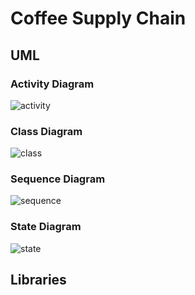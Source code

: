 # Coffee Supply Chain

## UML
### Activity Diagram
![activity](https://plantuml.com/plantuml/svg/HOz12iCm30JlVeMFxHVIIo2bq6j_eDWoDerZ8yc1WXzVapRnJJkxIAkH1KXAN9IgUahE8UggTjZ00oWYDJ1ue0rPdeBnShsf8LCooDmrcFSfmDfZhleUM2ZCHTA-Q2wVCyS-v1vyeK1OVkS83OODkpcbbSk_YqCn_h1OKbOZhhRzy0K0 "activity")
### Class Diagram
![class](https://plantuml.com/plantuml/svg/bLVTJjim6BtFKrZYfXMK1wZOn3Q4G4A0Mkwc2Rc9sreaTcGxPHMZppx_rt5malQg_ixnP_jynp-vvW8oqLHbbkKbv1pSGbOXjg0buk0Z0_8t0qosva35RC2GVXG5AYOmpsb3n1p0ec18Pi2aG7zHCPq3j4D4jBeiK4LtupjHKkvDnybKXyu1vZOGft04sHnWC4HaF4Ujp8V1ZWVPKSq-IVgq4Zwz4xWgaPUFChoHCSGyrm8l31A-Hao3V8lhIIG7e6MXmOjOA43GkqQ-K4p7lM3KjDfZAnsV7B2Yj8oaESx8ZTDHKNGcdw0UmEiehfFl5oMyiHvCMz2nJZAXJtsw3LtNm8W-r6F5GOvJFCf_6D7P6RA7vZIzmLmml6e47P0r89waR3Z0wU86lGDzmsYFn6DeJkNkG8TnAPpM_Kmdzm89YCiX2plMIKBxrAUhxBe64ljGZxw372TkbFymehEJjOVcDGskf3C5Juw2okFno_HdDlqewXRo0PwRohAfQtaYR24cTaAqTPQ16kxL3Q2XfixdeC6s4loj2LeVQupAuXDWWIe-1nMiQqms4uM3Rz_1lGnFkyGxwK7Azbs-iYRP_FupjKM_Wso7k90kqGmvayWLpupcShuz19Y_fT5RofQmH2buAM-l92OlWJgTUO5oX7SzysfOBkkL8fo3N9w9WZLvUAAyuRBqZQtHHaayUVKrkW2lwhR6H5toZx2IPZ2YWaeQYUrR-3rPKrP1WIdfOJr8WcYAtamFb6mIf9hHGYxZaGh48zGjfJPLZ9RYKLd21CHHMNO5g1dEKPkuQlQf5BAE2OYP6gQcPIkOWDT8v5k5_MpMwk50q33fvPssIAsZmsnKjuzM23ArOTqESXjNRYBr6fgg_B9xXaXJWQM0mXtZValfbjy_fgKtY_vhTuR-hxQ1-MCyh_yxWvkEpirgI3DbjIexPFl8Q1yd-jovlsa_xew-wiD2TqTGOEm48pPr3CT-rhYrifgINy1NzWw1vwCPTLWTWBeUSrCM7IoEbtAyNcOlbZYUspTJ4FUdjYo2TiniHisjavcxv-hoClmy2gBXapK8Hw-k00aV25duoNNrRpOBxvUizHhkeF6xhaDelKGwgFjIwG3X3KSbfkpO2Pe2PDar8eNyWlmF "class")

### Sequence Diagram
![sequence](https://plantuml.com/plantuml/svg/TP9BheCm34Ndh2B3rm4Ro01LQbMfqxS3rnWHjK0KEqZTVIdvDFGpubh7dvihzYpWn0-tghABC6WiZA8EKzSHAM25gzh04xY1t1Dsgzh0es5nvk9bMZlQLxbf-oS1SmjRNDHl3aRsyGn6NLM0OcOGIhPo7Ps4Jzq4h5KFRYQMiz3mj_kWrar8pByeuFK7WhQDf7XVtOGshIx-dZ2zEynrcSncIuf3A-wDZOloM0uhYRefflN2aSnCd_VBUqMCCTaaolFME-o1l-pA9a8Wps32k5OT2VPnOazZk_nQ3m00 "sequence")

### State Diagram
![state](https://plantuml.com/plantuml/svg/VPG_QyCm4CLtVGhXgIreiJrfC86MqcwX7ai7nLQmgHC7IGwKqkzU_Jlvb8HayUbtzzvXFv6DDaAPvJ0HOYiZwQjG1wceqBG8PK72azDHXogRB6-CbcWMaJUXpb8RsKV8cjZC3AiRXjMLeITRDNTIwsHOWcELETOt7EihHq-seljETXNOrT7kPTH6ZRl5pE43eND1qC4veUDbArjIimQFNYqgxsugxwpolNQUUWopRV3XFwGHunHJXqD1e78-K6Um7SRJIMR-De8q6ioVvwDUu4h1eI1GEH-eCxXTL3S85ouOiYODai-dBygQ630XQTT-BsNSvClMyOB-4cf_LiIQzHOw56yYmfmEeNmtyl3mwATIapNhdLlb9KESqrCeaJurxLm8VnLN3A1LsYUMUMnluQnQCKaagbcYd8g-HwA8MUEZTmJ77p2dk-K7QHopdHZdXSQzNMnngcs1XO6xq3ivdgCu1RRoout0xRkdd1s7X1bgSBgNfXkYcloHZJpszY_h7m00 "state")

## Libraries